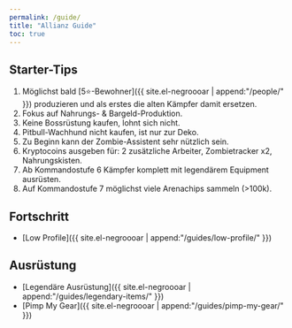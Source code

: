 ```yaml
---
permalink: /guide/
title: "Allianz Guide"
toc: true
---
```


## Starter-Tips

1. Möglichst bald [5:star:-Bewohner]({{ site.el-negroooar | append:"/people/" }}) produzieren und als erstes die alten Kämpfer damit ersetzen.
2. Fokus auf Nahrungs- & Bargeld-Produktion.
3. Keine Bossrüstung kaufen, lohnt sich nicht.
4. Pitbull-Wachhund nicht kaufen, ist nur zur Deko.
5. Zu Beginn kann der Zombie-Assistent sehr nützlich sein.
6. Kryptocoins ausgeben für: 2 zusätzliche Arbeiter, Zombietracker x2, Nahrungskisten.
7. Ab Kommandostufe 6 Kämpfer komplett mit legendärem Equipment ausrüsten.
8. Auf Kommandostufe 7 möglichst viele Arenachips sammeln (>100k).



## Fortschritt

* [Low Profile]({{ site.el-negroooar | append:"/guides/low-profile/" }})

## Ausrüstung

* [Legendäre Ausrüstung]({{ site.el-negroooar | append:"/guides/legendary-items/" }})
* [Pimp My Gear]({{ site.el-negroooar | append:"/guides/pimp-my-gear/" }})
